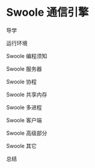 # Swoole 通信引擎

导学

运行环境

Swoole 编程须知

Swoole 服务器

Swoole 协程

Swoole 共享内存

Swoole 多进程

Swoole 客户端

Swoole 高级部分

Swoole 其它

总结

